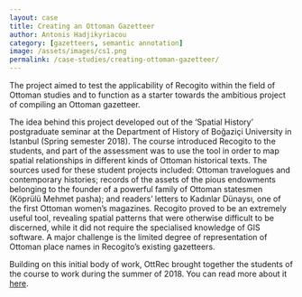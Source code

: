 ```yaml
---
layout: case
title: Creating an Ottoman Gazetteer
author: Antonis Hadjikyriacou
category: [gazetteers, semantic annotation]
image: /assets/images/cs1.png
permalink: /case-studies/creating-ottoman-gazetteer/
---
```


The project aimed to test the applicability of Recogito within the field of Ottoman studies and to function as a starter towards the
ambitious project of compiling an Ottoman gazetteer.

The idea behind this project developed out of the ‘Spatial History’ postgraduate seminar at the Department of History of Boğaziçi University
in Istanbul (Spring semester 2018). The course introduced Recogito to the students, and part of the assessment was to use the tool in
order to map spatial relationships in different kinds of Ottoman historical texts. The sources used for these student projects included:
Ottoman travelogues and contemporary histories; records of the assets of the pious endowments belonging to the founder of a powerful
family of Ottoman statesmen (Köprülü Mehmet pasha); and readers’ letters to Kadınlar Dünaysı, one of the first Ottoman women’s magazines.
Recogito proved to be an extremely useful tool, revealing spatial patterns that were otherwise difficult to be discerned, while it did not
require the specialised knowledge of GIS software. A major challenge is the limited degree of representation of Ottoman place names in
Recogito’s existing gazetteers.

Building on this initial body of work, OttRec brought together the students of the course to work during the summer of 2018. You can read more about it [here](https://pro.europeana.eu/page/issue-12-pelagios#using-recogito-in-the-ottoman-history-classroom).

